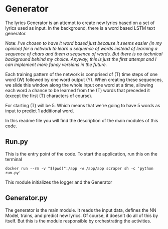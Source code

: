 # Generator

The lyrics Generator is an attempt to create new lyrics based on a set of lyrics used as input.
In the background, there is a word based LSTM text generator.

Note: *I've chosen to have it word based just because it seems easier (in my opinion) for a network to learn a sequence of words instead of learning a sequence of chars and them a sequence of words. But there is no technical background behind my choice. Anyway, this is just the first attempt and I can implement more fancy versions in the future.*

Each training pattern of the network is comprised of (T) time steps of one word (W) followed by one word output (Y). When creating these sequences, we slide this window along the whole input one word at a time, allowing each word a chance to be learned from the (T) words that preceded it (except the first (T) characters of course).

For starting (T) will be 5. Which means that we're going to have 5 words as input to predict 1 additional word.


In this readme file you will find the description of the main modules of this code.


## Run.py

This is the entry point of the code. To start the application, run this on the terminal

` docker run --rm -v "$(pwd)":/app -w /app/app scraper sh -c 'python run.py' `

This module initializes the logger and the Generator



## Generator.py

The generator is the main module. It reads the input data, defines the NN Model, trains, and predict new lyrics.
Of course, it doesn't do all of this by itself. But this is the module responsible by orchestrating the activities.